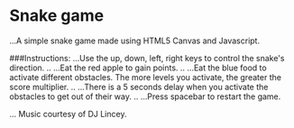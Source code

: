 # Snake game

...A simple snake game made using HTML5 Canvas and Javascript.

###Instructions:
...Use the up, down, left, right keys to control the snake's direction. ..
...Eat the red apple to gain points.  ..
...Eat the blue food to activate different obstacles. The more levels you activate, the greater the score multiplier. ..
...There is a 5 seconds delay when you activate the obstacles to get out of their way. ..
...Press spacebar to restart the game.

... Music courtesy of DJ Lincey.
